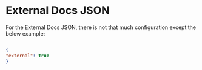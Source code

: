 # External Docs JSON

For the External Docs JSON, there is not that much configuration except the below example:

```json

{
"external": true
}

```
